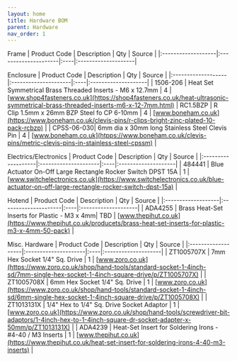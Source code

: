 ```yaml
---
layout: home
title: Hardware BOM
parent: Hardware
nav_order: 1
---
```


Frame
| Product Code       | Description          | Qty | Source              |
|:-------------------|:---------------------|:----|:--------------------|

Enclosure
| Product Code       | Description          | Qty | Source              |
|:-------------------|:---------------------|:----|:--------------------|
| 1506-206 | Heat Set Symmetrical Brass Threaded Inserts - M6 x 12.7mm | 4 | [www.shop4fasteners.co.uk](https://shop4fasteners.co.uk/heat-ultrasonic-symmetrical-brass-threaded-inserts-m6-x-12-7mm.html)
| RC1.5BZP | R Clip 1.5mm x 26mm BZP Steel fo CP 6-10mm | 4 | [www.boneham.co.uk](https://www.boneham.co.uk/clevis-pins/r-clips-bright-zinc-plated-10-pack-rcbzp) |
| CPSS-06-030| 6mm dia x 30mm long Stainless Steel Clevis Pin | 4 | [www.boneham.co.uk](htpps://www.boneham.co.uk/clevis-pins/metric-clevis-pins-in-stainless-steel-cpssm) |

Electrics/Electronics
| Product Code       | Description          | Qty | Source              |
|:-------------------|:---------------------|:----|:--------------------|
| 484441 | Blue Actuator On-Off Large Rectangle Rocker Switch DPST 15A | 1 | [www.switchelectronics.co.uk](https://www.switchelectronics.co.uk/blue-actuator-on-off-large-rectangle-rocker-switch-dpst-15a) |

Hotend
| Product Code       | Description          | Qty | Source              |
|:-------------------|:---------------------|:----|:--------------------|
| ADA4255 | Brass Heat-Set Inserts for Plastic - M3 x 4mm| TBD | [www.thepihut.co.uk](https://www.thepihut.co.uk/producets/brass-heat-set-inserts-for-plastic-m3-x-4mm-50-pack) |

Misc. Hardware
| Product Code       | Description          | Qty | Source              |
|:-------------------|:---------------------|:----|:--------------------|
| ZT1005707X | 7mm Hex Socket 1/4" Sq. Drive | 1 | [www.zoro.co.uk](https://www.zoro.co.uk/shop/hand-tools/standard-socket-1-4inch-sd/7mm-single-hex-socket-1-4inch-square-drive/p/ZT1005707X) |
| ZT1005708X | 6mm Hex Socket 1/4" Sq. Drive | 1 | [www.zoro.co.uk](https://www.zoro.co.uk/shop/hand-tools/standard-socket-1-4inch-sd/6mm-single-hex-socket-1-4inch-square-drive/p/ZT1005708X) |
| ZT1013131X | 1/4" Hex to 1/4" Sq. Drive Socket Adaptor | 1 | [www.zoro.co.uk](https://www.zoro.co.uk/shop/hand-tools/screwdriver-bit-adaptors/1-4inch-hex-to-1-4inch-square-dr-socket-adapter-x-50mm/p/ZT1013131X) |
| ADA4239 | Heat-Set Insert for Soldering Irons - #4-40 / M3 Inserts | 1 | [www.thepihut.co.uk](https://www.thepihut.co.uk/heat-set-insert-for-soldering-irons-4-40-m3-inserts) |
